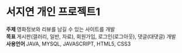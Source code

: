 
<h1>서지연 개인 프로젝트1</h1>
<strong> 주제 </strong>영화정보와 리뷰를 남길 수 있는 사이트를 개발<br>
<strong> 목표 </strong>게시판(갤러리, 일반, 자료), 회원가입, 로그인(로그아웃), 댓글(대댓글) 개발<br>
<strong> 사용언어 </strong>JAVA, MYSQL, JAVASCRIPT, HTML5, CSS3<br>



